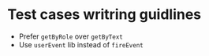 # Test cases writring guidlines

- Prefer `getByRole` over `getByText`
- Use `userEvent` lib instead of `fireEvent`
